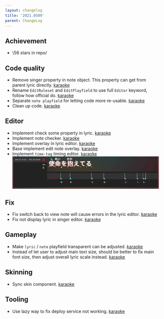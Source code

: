 ```yaml
---
layout: changelog
title: '2021.0509'
parent: ChangeLog
---
```


## Achievement
- \56 stars in repo/

## Code quality
- Remove singer property in note object. This property can get from parent lyric directly. [karaoke](#574@andy840119)
- Rename `EditRuleset` and `EditPlayfield` to use full `Editor` keyword, follow how official do. [karaoke](#579#583@andy840119)
- Separate `note playfield` for letting code more re-usable. [karaoke](#584@andy840119)
- Clean up code. [karaoke](#586@andy840119)

## Editor
- Implement check some property in lyric. [karaoke](#572@andy840119)
- Implement note checker. [karaoke](#573@andy840119)
- Implement overlay in lyric editor. [karaoke](#577@andy840119)
- Base implement edit note overlay. [karaoke](#580@andy840119)
- Implement `time-tag` timing editor. [karaoke](#595#596#597#598#599@andy840119)
  ![](res/time-tag-time-editor.png)

## Fix
- Fix switch back to view note will cause errors in the lyric editor. [karaoke](#576@andy840119)
- Fix not display lyric in singer editor. [karaoke](#602@andy840119)

## Gameplay
- Make `lyric` / `note` playfield transparent can be adjusted. [karaoke](#561#570@andy840119)
- Instead of let user to adjust main text size, should be better to fix main font size, then adjust overall lyric scale instead. [karaoke](#559#571@andy840119)

## Skinning
- Sync skin component. [karaoke](#587@andy840119)

## Tooling
- Use lazy way to fix deploy service not working. [karaoke](#600@andy840119)